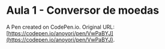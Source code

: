 # Aula 1 - Conversor de moedas

A Pen created on CodePen.io. Original URL: [https://codepen.io/anoyori/pen/VwPaBYJ](https://codepen.io/anoyori/pen/VwPaBYJ).


